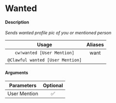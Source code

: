 # Wanted

#### Description

 _Sends wanted profile pic of you or mentioned person_

| Usage | Aliases |
| :---: | :---: |
| `cw!wanted [User Mention]` | want |
| `@Clawful wanted [User Mention]` |  |

#### Arguments

| Parameters | Optional |
| :---: | :---: |
| User Mention | ✅ |

